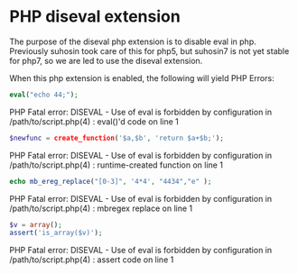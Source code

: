 # PHP diseval extension

The purpose of the diseval php extension is to disable eval in php.
Previously suhosin took care of this for php5, but suhosin7 is not
yet stable for php7, so we are led to use the diseval extension.

When this php extension is enabled, the following will yield PHP Errors:

```php
eval("echo 44;");
```

PHP Fatal error:  DISEVAL - Use of eval is forbidden by configuration in /path/to/script.php(4) : eval()'d code on line 1
```php
$newfunc = create_function('$a,$b', 'return $a+$b;');
```

PHP Fatal error:  DISEVAL - Use of eval is forbidden by configuration in /path/to/script.php(4) : runtime-created function on line 1

```php
echo mb_ereg_replace("[0-3]", '4*4', "4434","e" );
```

PHP Fatal error:  DISEVAL - Use of eval is forbidden by configuration in /path/to/script.php(4) : mbregex replace on line 1
```php
$v = array();
assert('is_array($v)');
```

PHP Fatal error:  DISEVAL - Use of eval is forbidden by configuration in /path/to/script.php(4) : assert code on line 1
